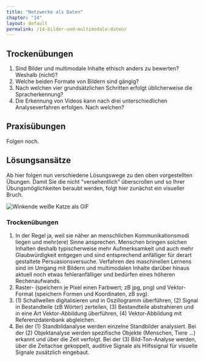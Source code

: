 ```yaml
---
title: "Netzwerke als Daten"
chapter: "14"
layout: default
permalink: /14-bilder-und-multimodale-daten/
---
```


## Trockenübungen

1. Sind Bilder und multimodale Inhalte ethisch anders zu bewerten? Weshalb (nicht)?
1. Welche beiden Formate von Bildern sind gängig?
1. Nach welchen vier grundsätzlichen Schritten erfolgt üblicherweise die Spracherkennung?
1. Die Erkennung von Videos kann nach drei unterschiedlichen Analyseverfahren erfolgen. Nach welchen?

## Praxisübungen

Folgen noch.


## Lösungsansätze

Ab hier folgen nun verschiedene Lösungswege zu den oben vorgestellten Übungen. Damit Sie die nicht "versehentlich" überscrollen und so Ihrer Übungsmöglichkeiten beraubt werden, folgt hier zunächst ein visueller Bruch.

![Winkende weiße Katze als GIF](https://media.giphy.com/media/vFKqnCdLPNOKc/giphy.gif)

### Trockenübungen

1. In der Regel ja, weil sie näher an menschlichen Kommunikationsmodi liegen und mehr(ere) Sinne ansprechen. Menschen bringen solchen Inhalten deshalb typischerweise mehr Aufmerksamkeit und auch mehr Glaubwürdigkeit entgegen und sind entsprechend anfälliger für derart gestaltete Persuasionsversuche. Verfahren des maschinellen Lernens sind im Umgang mit Bildern und multimodalen Inhalte darüber hinaus aktuell noch etwas fehleranfälliger und bedürfen eines höheren Rechenaufwands.
1. Raster- (speichern je Pixel einen Farbwert; zB jpg, png) und Vektor-Format (speichern Formen und Koordinaten, zB svg).
1. (1) Schallwellen digitalisieren und in Oszillogramm überführen, (2) Signal in Bestandteile (zB Wörter) zerteilen, (3) Bestandteile abstrahieren und in eine Art Vektor-Abbildung überführen, (4) Vektor-Abbildung mit Referenzdatenbank abgleichen.
1. Bei der (1) Standbildanalyse werden einzelne Standbilder analysiert. Bei der (2) Objektanalyse werden spezifische Objekte (Menschen, Tiere ...) erkannt und über die Zeit verfolgt. Bei der (3) Bild-Ton-Analyse werden, über die Zeitachse gekoppelt, auditive Signale als Hilfssignal für visuelle Signale zusätzlich eingebaut.